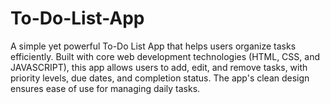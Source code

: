 # To-Do-List-App
A simple yet powerful To-Do List App that helps users organize tasks efficiently. Built with core web development technologies (HTML, CSS, and JAVASCRIPT), this app allows users to add, edit, and remove tasks, with priority levels, due dates, and completion status. The app's clean design ensures ease of use for managing daily tasks.
